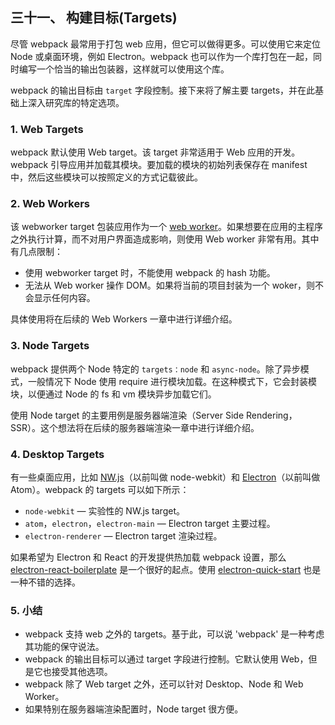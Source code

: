 三十一、 构建目标(Targets)
---
尽管 webpack 最常用于打包 web 应用，但它可以做得更多。可以使用它来定位 Node 或桌面环境，例如 Electron。webpack 也可以作为一个库打包在一起，同时编写一个恰当的输出包装器，这样就可以使用这个库。  

webpack 的输出目标由 <code>target</code> 字段控制。接下来将了解主要 targets，并在此基础上深入研究库的特定选项。
### 1. Web Targets
webpack 默认使用 Web target。该 target 非常适用于 Web 应用的开发。webpack 引导应用并加载其模块。要加载的模块的初始列表保存在 manifest 中，然后这些模块可以按照定义的方式记载彼此。
### 2. Web Workers
该 webworker target 包装应用作为一个 [web worker](https://developer.mozilla.org/zh-CN/docs/Web/API/Web_Workers_API)。如果想要在应用的主程序之外执行计算，而不对用户界面造成影响，则使用 Web worker 非常有用。其中有几点限制：
* 使用 webworker target 时，不能使用 webpack 的 hash 功能。
* 无法从 Web worker 操作 DOM。如果将当前的项目封装为一个 woker，则不会显示任何内容。  

具体使用将在后续的 Web Workers 一章中进行详细介绍。
### 3. Node Targets
webpack 提供两个 Node 特定的 <code>targets：node</code> 和 <code>async-node</code>。除了异步模式，一般情况下 Node 使用 require 进行模块加载。在这种模式下，它会封装模块，以便通过 Node 的 fs 和 vm 模块异步加载它们。  

使用 Node target 的主要用例是服务器端渲染（Server Side Rendering，SSR）。这个想法将在后续的服务器端渲染一章中进行详细介绍。
### 4. Desktop Targets
有一些桌面应用，比如 [NW.js](https://nwjs.io/)（以前叫做 node-webkit）和 [Electron](https://electronjs.org/)（以前叫做 Atom）。webpack 的 targets 可以如下所示：  
* <code>node-webkit</code> — 实验性的 NW.js target。
* <code>atom</code>，<code>electron</code>，<code>electron-main</code> — Electron target 主要过程。
* <code>electron-renderer</code> — Electron target 渲染过程。  

如果希望为 Electron 和 React 的开发提供热加载 webpack 设置，那么 [electron-react-boilerplate](https://github.com/chentsulin/electron-react-boilerplate) 是一个很好的起点。使用 [electron-quick-start](https://github.com/electron/electron-quick-start) 也是一种不错的选择。
### 5. 小结
* webpack 支持 web 之外的 targets。基于此，可以说 'webpack' 是一种考虑其功能的保守说法。
* webpack 的输出目标可以通过 target 字段进行控制。它默认使用 Web，但是它也接受其他选项。
* webpack 除了 Web target 之外，还可以针对 Desktop、Node 和 Web Worker。
* 如果特别在服务器端渲染配置时，Node target 很方便。
